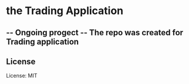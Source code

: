 # the Trading Application

## -- Ongoing progect -- The repo was created for Trading application

## License 
License: MIT
